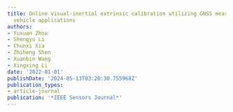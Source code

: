 ```yaml
---
title: Online visual-inertial extrinsic calibration utilizing GNSS measurements for
  vehicle applications
authors:
- Yuxuan Zhou
- Shengyu Li
- Chunxi Xia
- Zhiheng Shen
- Xuanbin Wang
- Xingxing Li
date: '2022-01-01'
publishDate: '2024-05-13T03:20:30.755968Z'
publication_types:
- article-journal
publication: '*IEEE Sensors Journal*'
---
```

